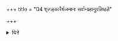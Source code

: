 +++
title = "04 शृतङ्कारैर्यजमानः सर्वान्ग्रहानुपतिष्ठते"

+++

<details><summary>थिते</summary>

4. The sacrificer should stand near praising all the scoops with the formulae containing the word śr̥ta:  
</details>
